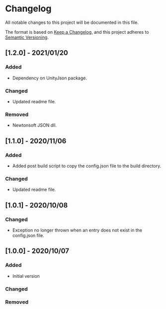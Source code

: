 # Changelog
All notable changes to this project will be documented in this file.

The format is based on [Keep a Changelog](https://keepachangelog.com/en/1.0.0/),
and this project adheres to [Semantic Versioning](https://semver.org/spec/v2.0.0.html).

## [1.2.0] - 2021/01/20
### Added
- Dependency on UnityJson package.

### Changed
- Updated readme file.

### Removed
- Newtonsoft JSON dll.

## [1.1.0] - 2020/11/06
### Added
- Added post build script to copy the config.json file to the build directory.

### Changed
- Updated readme file.

## [1.0.1] - 2020/10/08
### Changed
- Exception no longer thrown when an entry does not exist in the config.json file.

## [1.0.0] - 2020/10/07
### Added
- Initial version

### Changed

### Removed
